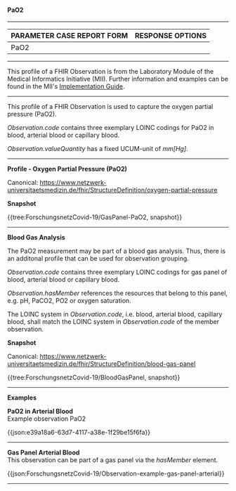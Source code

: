 #### PaO2

---

| PARAMETER CASE REPORT FORM | RESPONSE OPTIONS |
|--------------|-----------|
| PaO2 |  | 

---

This profile of a FHIR Observation is from the Laboratory Module of the Medical Informatics Initiative (MII). Further information and examples can be found in the MII's [Implementation Guide](https://simplifier.net/guide/LaborbefundinderMedizininformatik-Initiative/Observation). 

---

This profile of a FHIR Observation is used to capture the oxygen partial pressure (PaO2).

*Observation.code* contains three exemplary LOINC codings for PaO2 in blood, arterial blood or capillary blood.

*Observation.valueQuantity* has a fixed UCUM-unit of *mm[Hg]*.

---

**Profile - Oxygen Partial Pressure (PaO2)**

Canonical: https://www.netzwerk-universitaetsmedizin.de/fhir/StructureDefinition/oxygen-partial-pressure

**Snapshot**

{{tree:ForschungsnetzCovid-19/GasPanel-PaO2, snapshot}}

---

**Blood Gas Analysis**

The PaO2 measurement may be part of a blood gas analysis. Thus, there is an additonal profile that can be used for observation grouping. 

*Observation.code* contains three exemplary LOINC codings for gas panel of blood, arterial blood or capillary blood.

*Observation.hasMember* references the resources that belong to this panel, e.g. pH, PaCO2, PO2 or oxygen saturation.

The LOINC system in *Observation.code*, i.e. blood, arterial blood, capillary blood, shall match the LOINC system in *Observation.code* of the member observation.

**Snapshot**

Canonical: https://www.netzwerk-universitaetsmedizin.de/fhir/StructureDefinition/blood-gas-panel

{{tree:ForschungsnetzCovid-19/BloodGasPanel, snapshot}}

---

**Examples**

**PaO2 in Arterial Blood**
<br>
Example observation PaO2

{{json:e39a18a6-63d7-4117-a38e-1f29be15f6fa}}

---

**Gas Panel Arterial Blood**
<br>
This observation can be part of a gas panel via the *hasMember* element.

{{json:ForschungsnetzCovid-19/Observation-example-gas-panel-arterial}} 

---